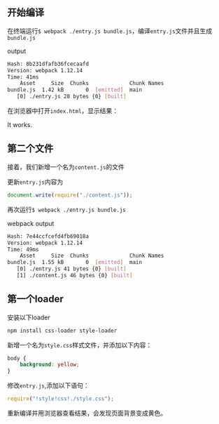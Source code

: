 ## 开始编译

在终端运行`$ webpack ./entry.js bundle.js`，编译`entry.js`文件并且生成`bundle.js`


output
```bash
Hash: 8b231dfafb36fcecaafd
Version: webpack 1.12.14
Time: 41ms
    Asset     Size  Chunks             Chunk Names
bundle.js  1.42 kB       0  [emitted]  main
   [0] ./entry.js 28 bytes {0} [built]
```

在浏览器中打开`index.html`，显示结果：

It works.

## 第二个文件

接着，我们新增一个名为`content.js`的文件

更新`entry.js`内容为
```js
document.write(require("./content.js"));
```

再次运行`$ webpack ./entry.js bundle.js`

webpack output
```bash
Hash: 7e44ccfcefd4fb69018a
Version: webpack 1.12.14
Time: 49ms
    Asset     Size  Chunks             Chunk Names
bundle.js  1.55 kB       0  [emitted]  main
   [0] ./entry.js 41 bytes {0} [built]
   [1] ./content.js 46 bytes {0} [built]
```

## 第一个loader

安装以下loader
```bash
npm install css-loader style-loader
```

新增一个名为`style.css`样式文件，并添加以下内容：
```css
body {
    background: yellow;
}
```

修改`entry.js`,添加以下语句：
```js
require("!style!css!./style.css");
```

重新编译并用浏览器查看结果，会发现页面背景变成黄色。
